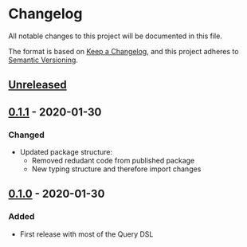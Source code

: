 # Changelog
All notable changes to this project will be documented in this file.

The format is based on [Keep a Changelog](https://keepachangelog.com/en/1.0.0/),
and this project adheres to [Semantic Versioning](https://semver.org/spec/v2.0.0.html).

## [Unreleased]

## [0.1.1] - 2020-01-30
### Changed
- Updated package structure:
  - Removed redudant code from published package
  - New typing structure and therefore import changes

## [0.1.0] - 2020-01-30
### Added
- First release with most of the Query DSL

[Unreleased]: https://github.com/sinexist/elastic-types/compare/v0.1.1...HEAD
[0.1.1]: https://github.com/sinexist/elastic-types/compare/v0.1.0...v0.1.1
[0.1.0]: https://github.com/sinexist/elastic-types/releases/tag/v0.1.0
